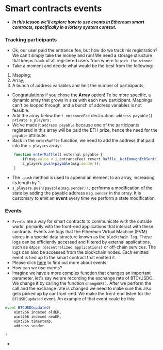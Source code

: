 # Smart contracts events
- ***In this lesson we'll explore how to use events in Ethereum smart contracts, specifically in a lottery system context.***

### Tracking participants
- Ok, our user paid the entrance fee, but how do we track his registration? We can't simply take the money and run! We need a storage structure that keeps track of all registered users from where to `pick the winner`.
- Take a moment and decide what would be the best from the following:
1. Mapping;
2. Array;
3. A bunch of address variables and limit the number of participants;

- Congratulations if you chose the **Array** option! To be more specific, a dynamic array that grows in size with each new participant. Mappings can't be looped through, and a bunch of address variables is not feasible.
- Add the array below the `i_entranceFee` declaration: `address payable[] private s_players;`
- We've made it `address payable` because one of the participants registered in this array will be paid the ETH prize, hence the need for the `payable` attribute.
- Back in the `enterRaffle` function, we need to add the address that paid into the `s_players` array:
```javascript
    function enterRaffle() external payable {
        if(msg.value < i_entranceFee) revert Raffle__NotEnoughEthSent();
        s_players.push(payable(msg.sender));
    }
```

- The `.push` method is used to append an element to an array, increasing its length by 1.
- `s_players.push(payable(msg.sender));` performs a modification of the state by adding the payable address `msg.sender` in the array. It is customary to emit an **event** every time we perform a state modification.

### Events
- `Events` are a way for smart contracts to communicate with the outside world, primarily with the front-end applications that interact with these contracts. Events are logs that the Ethereum Virtual Machine (EVM) stores in a special data structure known as the `blockchain log`. These logs can be efficiently accessed and filtered by external applications, such as `dApps (decentralized applications)` or off-chain services. The logs can also be accessed from the blockchain nodes. Each emitted event is tied up to the smart contract that emitted it.
- Please click [here](https://docs.soliditylang.org/en/v0.8.25/contracts.html#events) to find out more about events.
- How can we use events?
- Imagine we have a more complex function that changes an important parameter, let's say we are recording the exchange rate of BTC/USDC. We change it by calling the function `changeER()`. After we perform the call and the exchange rate is changed we need to make sure this also gets picked up by our front-end. We make the front-end listen for the `BTCUSDCupdated` event. An example of that event could be this:

```javascript
event BTCUSDCupdated(
    uint256 indexed oldER,
    uint256 indexed newER,
    uint256 timestamp,
    address sender

)
```

- 